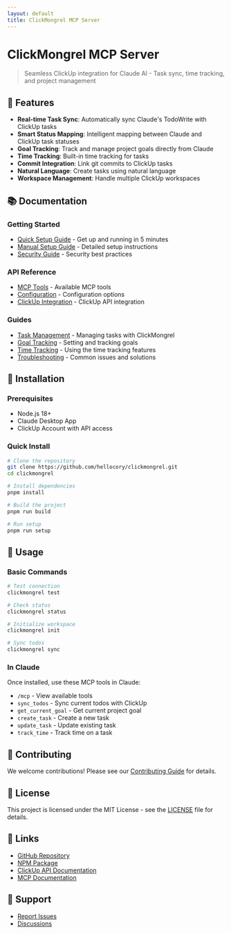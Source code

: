 ```yaml
---
layout: default
title: ClickMongrel MCP Server
---
```


# ClickMongrel MCP Server

> Seamless ClickUp integration for Claude AI - Task sync, time tracking, and project management

## 🚀 Features

- **Real-time Task Sync**: Automatically sync Claude's TodoWrite with ClickUp tasks
- **Smart Status Mapping**: Intelligent mapping between Claude and ClickUp task statuses
- **Goal Tracking**: Track and manage project goals directly from Claude
- **Time Tracking**: Built-in time tracking for tasks
- **Commit Integration**: Link git commits to ClickUp tasks
- **Natural Language**: Create tasks using natural language
- **Workspace Management**: Handle multiple ClickUp workspaces

## 📚 Documentation

### Getting Started
- [Quick Setup Guide](./QUICK_SETUP) - Get up and running in 5 minutes
- [Manual Setup Guide](./MANUAL_SETUP) - Detailed setup instructions
- [Security Guide](./SECURITY) - Security best practices

### API Reference
- [MCP Tools](./api/tools) - Available MCP tools
- [Configuration](./api/configuration) - Configuration options
- [ClickUp Integration](./api/clickup) - ClickUp API integration

### Guides
- [Task Management](./guides/tasks) - Managing tasks with ClickMongrel
- [Goal Tracking](./guides/goals) - Setting and tracking goals
- [Time Tracking](./guides/time) - Using the time tracking features
- [Troubleshooting](./guides/troubleshooting) - Common issues and solutions

## 🔧 Installation

### Prerequisites
- Node.js 18+ 
- Claude Desktop App
- ClickUp Account with API access

### Quick Install

```bash
# Clone the repository
git clone https://github.com/hellocory/clickmongrel.git
cd clickmongrel

# Install dependencies
pnpm install

# Build the project
pnpm run build

# Run setup
pnpm run setup
```

## 🎯 Usage

### Basic Commands

```bash
# Test connection
clickmongrel test

# Check status
clickmongrel status

# Initialize workspace
clickmongrel init

# Sync todos
clickmongrel sync
```

### In Claude

Once installed, use these MCP tools in Claude:

- `/mcp` - View available tools
- `sync_todos` - Sync current todos with ClickUp
- `get_current_goal` - Get current project goal
- `create_task` - Create a new task
- `update_task` - Update existing task
- `track_time` - Track time on a task

## 🤝 Contributing

We welcome contributions! Please see our [Contributing Guide](./CONTRIBUTING) for details.

## 📄 License

This project is licensed under the MIT License - see the [LICENSE](./LICENSE) file for details.

## 🔗 Links

- [GitHub Repository](https://github.com/hellocory/clickmongrel)
- [NPM Package](https://www.npmjs.com/package/@clickmongrel/mcp-server)
- [ClickUp API Documentation](https://clickup.com/api)
- [MCP Documentation](https://modelcontextprotocol.io)

## 💬 Support

- [Report Issues](https://github.com/hellocory/clickmongrel/issues)
- [Discussions](https://github.com/hellocory/clickmongrel/discussions)